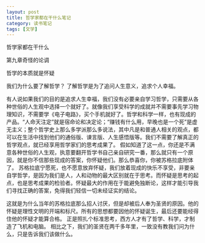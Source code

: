 ```yaml
---
layout: post
title: 哲学家都在干什么笔记
category: 读书笔记
tags: [文学]
---
```



哲学家都在干什么

第九章奇怪的论调

哲学的本质就是怀疑

我们为什么要了解哲学？
	了解哲学是为了追问人生意义，追求个人幸福。

有人说如果我们的目的是追求人生幸福，我们没有必要亲自学习哲学，只需要从各种世俗的人生观中选择一个就好了。就像我们享受科学的成就并不需要事先学习物理知识，不需要学《电子电路》，买个手机就好了。哲学和科学一样，也有现成的产品。“人命天注定”就是宿命论和决定论；“赚钱有什么用，早晚也是一个死”是虚无主义；整个哲学史上那么多学派那么多说法，其中凡是和普通人相关的观点，都可以在生活中找到他们的通俗版、谏言版、人生感悟版等。我们不需要了解真正的哲学观点，就已经享用哲学家们的思考成果了。
	假如知道了这一点，你还是不满意各种世俗的人生观，执意要翻开哲学书自己亲自研究一番，那么就只有一个原因，就是你不信那些现成的答案，你怀疑他们。那么恭喜你，你被苏格拉底附体了。
	苏格拉底宁愿死，也不愿意放弃怀疑，我们放着现成的快乐不享受，非要亲自学哲学，是因为我们是人，人和动物的最大区别就在于思考。而怀疑是思考的起点，也是思考成果的检验者。怀疑最大的作用在于能避免独断论，这样才能引导我们寻找正确的答案，免得我们轻信一切未经证实的结论。


这就是为什么当年的苏格拉底那么招人讨厌，但是却被后人奉为圣贤的原因。他的怀疑是理性文明的开端和标尺。所有的思想都要因他的怀疑诞生，最后还要能经得住他的怀疑才能算合格。
正是照扎个标准思考，西方人才有了哲学、科学，才制造了飞机和电脑。
相比之下，我们的圣贤在两千多年里，一致没有教我们问为什么，只是告诉我们该做什么。
